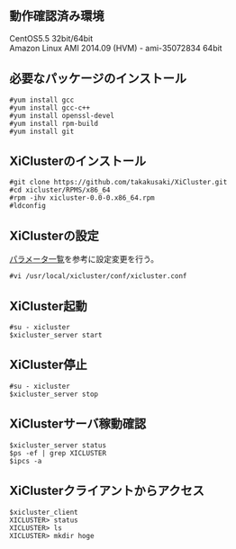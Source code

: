 ## 動作確認済み環境
CentOS5.5 32bit/64bit  
Amazon Linux AMI 2014.09 (HVM) - ami-35072834  64bit  

## 必要なパッケージのインストール
```
#yum install gcc  
#yum install gcc-c++  
#yum install openssl-devel  
#yum install rpm-build    
#yum install git  
```

## XiClusterのインストール
```
#git clone https://github.com/takakusaki/XiCluster.git  
#cd xicluster/RPMS/x86_64  
#rpm -ihv xicluster-0.0-0.x86_64.rpm  
#ldconfig  
```

## XiClusterの設定
[パラメータ一覧](https://github.com/takakusaki/XiCluster/blob/master/doc/PARAMETER.md)を参考に設定変更を行う。
```
#vi /usr/local/xicluster/conf/xicluster.conf  
```

## XiCluster起動
```
#su - xicluster  
$xicluster_server start  
```

## XiCluster停止
```
#su - xicluster  
$xicluster_server stop  
```

## XiClusterサーバ稼動確認
```
$xicluster_server status  
$ps -ef | grep XICLUSTER  
$ipcs -a  
```

## XiClusterクライアントからアクセス
```
$xicluster_client
XICLUSTER> status
XICLUSTER> ls
XICLUSTER> mkdir hoge
```
